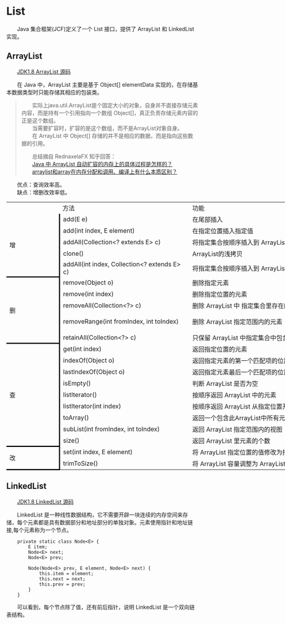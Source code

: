 # List  

&emsp;&emsp;Java 集合框架(JCF)定义了一个 List 接口，提供了 ArrayList 和 LinkedList 实现。  


## ArrayList  
  
&emsp;&emsp;[JDK1.8 ArrayList 源码](https://github.com/Rocky-17/Data_Structures_and_Algorithms/blob/master/src/ArrayList.java)  

&emsp;&emsp;在 Java 中，ArrayList 主要是基于 Object[] elementData 实现的，在存储基本数据类型时只能存储其相应的包装类。  
 
>&emsp;&emsp;实际上java.util.ArrayList是个固定大小的对象，自身并不直接存储元素内容，而是持有一个引用指向一个数组 Object[]，真正负责存储元素内容的正是这个数组。  
>&emsp;&emsp;当需要扩容时，扩容的是这个数组，而不是ArrayList对象自身。  
>&emsp;&emsp;在 ArrayList 中 Object[] 存储的并不是相应的数据，而是指向这些数据的引用。  
>  
>  
>
>&emsp;&emsp;总结摘自 RednaxelaFX 知乎回答：  
&emsp;&emsp;[Java 中 ArrayList 自动扩容的内存上的具体过程是怎样的？](https://www.zhihu.com/question/48872729/answer/113146864)  
&emsp;&emsp;[arraylist和array在内存分配和调用、编译上有什么本质区别？](https://www.zhihu.com/question/41169504/answer/89941026)  

  
&emsp;&emsp;优点：查询效率高。  
&emsp;&emsp;缺点：增删改效率低。  

<table border="0" cellpadding="0" cellspacing="0" width="1945" style="border-collapse: 
 collapse;table-layout:fixed;width:1458pt">
 <colgroup><col width="130" style="mso-width-source:userset;width:97.5pt">
 <col width="334" style="mso-width-source:userset;width:250.5pt">
 <col width="393" style="mso-width-source:userset;width:294.75pt">
 <col width="380" style="mso-width-source:userset;width:285pt">
 <col width="708" style="mso-width-source:userset;width:531pt">
 </colgroup><tbody><tr height="21" style="mso-height-source:userset;height:15.75pt" id="r0">
<td height="21" width="130" style="height:15.75pt;width:97.5pt;"></td>
<td class="x31" width="334" style="width:250.5pt;">方法</td>
<td class="x21" width="393" style="width:294.75pt;">功能</td>
<td class="x21" width="380" style="width:285pt;">代码示例</td>
<td class="x26" width="708" style="width:531pt;">备注</td>
 </tr>
 <tr height="20" style="mso-height-source:userset;height:15pt" id="r1">
<td rowspan="5" height="94" class="x24" style="border-right:3px solid windowtext;border-bottom:3px solid windowtext;height:70.5pt;">增</td>
<td class="x22">add(E e)</td>
<td class="x22">在尾部插入</td>
<td class="x22"></td>
<td class="x27"></td>
 </tr>
 <tr height="19" style="mso-height-source:userset;height:14.25pt" id="r2">
<td class="x22">add(int index, E element)&nbsp;</td>
<td class="x22">在指定位置插入指定值</td>
<td class="x22"></td>
<td class="x27"></td>
 </tr>
 <tr height="19" style="mso-height-source:userset;height:14.25pt" id="r3">
<td class="x22">addAll(Collection&lt;? extends E&gt; c)</td>
<td class="x22">将指定集合按顺序插入到 ArrayList 尾部</td>
<td class="x22"></td>
<td class="x27"></td>
 </tr>
 <tr height="19" style="mso-height-source:userset;height:14.25pt" id="r4">
<td class="x22">clone()</td>
<td class="x28">ArrayList的浅拷贝</td>
<td class="x28">ArrayList cloneList = (ArrayList) arrli.clone();</td>
<td class="x27"></td>
 </tr>
 <tr height="20" style="mso-height-source:userset;height:15pt" id="r5">
<td class="x29">addAll(int index, Collection&lt;? extends E&gt; c)</td>
<td class="x29">将指定集合按顺序插入到 ArrayList 指定位置</td>
<td class="x29"></td>
<td class="x30"></td>
 </tr>
 <tr height="20" style="mso-height-source:userset;height:15pt" id="r6">
<td rowspan="5" height="94" class="x24" style="border-right:3px solid windowtext;border-bottom:3px solid windowtext;height:70.5pt;">删</td>
<td class="x22">remove(Object o)</td>
<td class="x22">删除指定元素</td>
<td class="x22"></td>
<td class="x27"></td>
 </tr>
 <tr height="19" style="mso-height-source:userset;height:14.25pt" id="r7">
<td class="x22">remove(int index)</td>
<td class="x22">删除指定位置的元素</td>
<td class="x22"></td>
<td class="x27"></td>
 </tr>
 <tr height="19" style="mso-height-source:userset;height:14.25pt" id="r8">
<td class="x22">removeAll(Collection&lt;?&gt; c)</td>
<td class="x22">删除 ArrayList 中 指定集合里存在的元素</td>
<td class="x22"></td>
<td class="x27"></td>
 </tr>
 <tr height="19" style="mso-height-source:userset;height:14.25pt" id="r9">
<td class="x22">removeRange(int fromIndex, int toIndex)</td>
<td class="x22">删除 ArrayList 指定范围内的元素</td>
<td class="x22"></td>
<td class="x27">由于removeRange(int,int) 在 java.util.ArrayList 中是 protected 访问控制，并未暴露给用户，可以使用subList(start, end).clear()来达成相同效果</td>
 </tr>
 <tr height="20" style="mso-height-source:userset;height:15pt" id="r10">
<td class="x29">retainAll(Collection&lt;?&gt; c)</td>
<td class="x29">只保留 ArrayList 中指定集合中包含的元素。</td>
<td class="x29"></td>
<td class="x30"></td>
 </tr>
 <tr height="20" style="mso-height-source:userset;height:15pt" id="r11">
<td rowspan="9" height="170" class="x24" style="border-right:3px solid windowtext;border-bottom:3px solid windowtext;height:127.5pt;">查</td>
<td class="x22">get(int index)</td>
<td class="x22">返回指定位置的元素</td>
<td class="x22"></td>
<td class="x27"></td>
 </tr>
 <tr height="19" style="mso-height-source:userset;height:14.25pt" id="r12">
<td class="x22">indexOf(Object o)</td>
<td class="x22">返回指定元素的第一个匹配项的位置</td>
<td class="x22"></td>
<td class="x27"></td>
 </tr>
 <tr height="19" style="mso-height-source:userset;height:14.25pt" id="r13">
<td class="x22">lastIndexOf(Object o)</td>
<td class="x22">返回指定元素最后一个匹配项的位置</td>
<td class="x22"></td>
<td class="x27"></td>
 </tr>
 <tr height="19" style="mso-height-source:userset;height:14.25pt" id="r14">
<td class="x22">isEmpty()</td>
<td class="x22">判断 ArrayList 是否为空</td>
<td class="x22"></td>
<td class="x27"></td>
 </tr>
 <tr height="19" style="mso-height-source:userset;height:14.25pt" id="r15">
<td class="x22">listIterator()</td>
<td class="x22">按顺序返回 ArrayList 中的元素</td>
<td class="x22"></td>
<td class="x27"></td>
 </tr>
 <tr height="19" style="mso-height-source:userset;height:14.25pt" id="r16">
<td class="x22">listIterator(int index)</td>
<td class="x22">按顺序返回 ArrayList 从指定位置开始的的元素</td>
<td class="x22"></td>
<td class="x27"></td>
 </tr>
 <tr height="19" style="mso-height-source:userset;height:14.25pt" id="r17">
<td class="x22">toArray()</td>
<td class="x22">返回一个包含此ArrayList中所有元素的数组。</td>
<td class="x28">Object array[] = arrli.toArray();</td>
<td class="x27"></td>
 </tr>
 <tr height="19" style="mso-height-source:userset;height:14.25pt" id="r18">
<td class="x22">subList(int fromIndex, int toIndex)</td>
<td class="x22">返回 ArrayList 指定范围内的视图</td>
<td class="x22"></td>
<td class="x27"></td>
 </tr>
 <tr height="20" style="mso-height-source:userset;height:15pt" id="r19">
<td class="x29">size()</td>
<td class="x29">返回 ArrayList 里元素的个数</td>
<td class="x29"></td>
<td class="x30"></td>
 </tr>
 <tr height="20" style="mso-height-source:userset;height:15pt" id="r20">
<td rowspan="2" height="37" class="x24" style="border-right:3px solid windowtext;border-bottom:3px solid windowtext;height:27.75pt;">改</td>
<td class="x22">set(int index, E element)</td>
<td class="x22">将 ArrayList 指定位置的值修改为指定值</td>
<td class="x22"></td>
<td class="x27"></td>
 </tr>
 <tr height="20" style="mso-height-source:userset;height:15pt" id="r21">
<td class="x29">trimToSize()</td>
<td class="x29">将 ArrayList 容量调整为 ArrayList 的当前大小。</td>
<td class="x29"></td>
<td class="x30"></td>
 </tr>
</tbody></table>


## LinkedList  

&emsp;&emsp;[JDK1.8 LinkedList 源码](https://github.com/Rocky-17/Data_Structures_and_Algorithms/blob/master/src/LinkedList.java)  

&emsp;&emsp;LinkedList 是一种线性数据结构，它不需要开辟一块连续的内存空间来存储，每个元素都是具有数据部分和地址部分的单独对象。元素使用指针和地址链接,每个元素称为一个节点。  
```
    private static class Node<E> {
        E item;
        Node<E> next;
        Node<E> prev;

        Node(Node<E> prev, E element, Node<E> next) {
            this.item = element;
            this.next = next;
            this.prev = prev;
        }
    }
```
&emsp;&emsp;可以看到，每个节点除了值，还有前后指针，说明 LinkedList 是一个双向链表结构。

